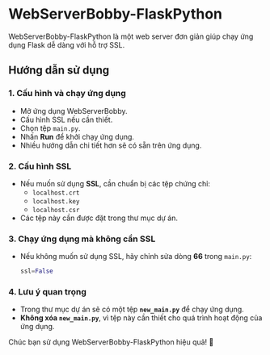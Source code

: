 # WebServerBobby-FlaskPython

WebServerBobby-FlaskPython là một web server đơn giản giúp chạy ứng dụng Flask dễ dàng với hỗ trợ SSL.

## Hướng dẫn sử dụng

### 1. Cấu hình và chạy ứng dụng
- Mở ứng dụng WebServerBobby.
- Cấu hình SSL nếu cần thiết.
- Chọn tệp `main.py`.
- Nhấn **Run** để khởi chạy ứng dụng.
- Nhiều hướng dẫn chi tiết hơn sẽ có sẵn trên ứng dụng.

### 2. Cấu hình SSL
- Nếu muốn sử dụng **SSL**, cần chuẩn bị các tệp chứng chỉ:
  - `localhost.crt`
  - `localhost.key`
  - `localhost.csr`
- Các tệp này cần được đặt trong thư mục dự án.

### 3. Chạy ứng dụng mà không cần SSL
- Nếu không muốn sử dụng SSL, hãy chỉnh sửa dòng **66** trong `main.py`:
  ```python
  ssl=False
  ```

### 4. Lưu ý quan trọng
- Trong thư mục dự án sẽ có một tệp **`new_main.py`** để chạy ứng dụng.
- **Không xóa `new_main.py`**, vì tệp này cần thiết cho quá trình hoạt động của ứng dụng.

Chúc bạn sử dụng WebServerBobby-FlaskPython hiệu quả! 🚀
